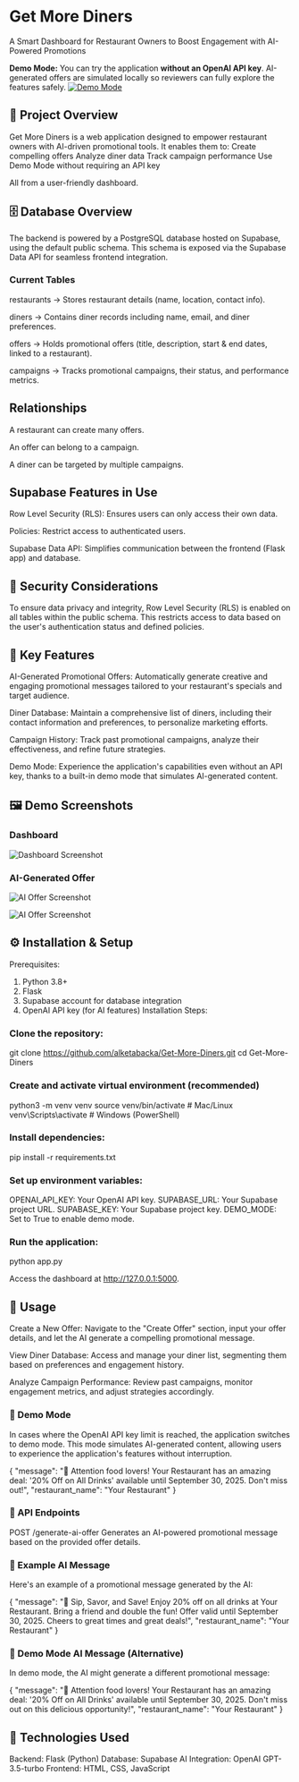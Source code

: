 # Get More Diners
A Smart Dashboard for Restaurant Owners to Boost Engagement with AI-Powered Promotions

**Demo Mode:** You can try the application **without an OpenAI API key**. AI-generated offers are simulated locally so reviewers can fully explore the features safely. [![Demo Mode](https://img.shields.io/badge/Demo-Enabled-brightgreen)](https://get-more-diners-4.onrender.com)


## 🚀 Project Overview
Get More Diners is a web application designed to empower restaurant owners with AI-driven promotional tools. It enables them to:
Create compelling offers
Analyze diner data
Track campaign performance
Use Demo Mode without requiring an API key

All from a user-friendly dashboard.

## 🗄️ Database Overview
The backend is powered by a PostgreSQL database hosted on Supabase, using the default public schema. This schema is exposed via the Supabase Data API for seamless frontend integration.

### Current Tables
restaurants → Stores restaurant details (name, location, contact info).

diners → Contains diner records including name, email, and diner preferences.

offers → Holds promotional offers (title, description, start & end dates, linked to a restaurant).

campaigns → Tracks promotional campaigns, their status, and performance metrics.

## Relationships

A restaurant can create many offers.

An offer can belong to a campaign.

A diner can be targeted by multiple campaigns.

## Supabase Features in Use

Row Level Security (RLS): Ensures users can only access their own data.

Policies: Restrict access to authenticated users.

Supabase Data API: Simplifies communication between the frontend (Flask app) and database.

## 🔐 Security Considerations
To ensure data privacy and integrity, Row Level Security (RLS) is enabled on all tables within the public schema. This restricts access to data based on the user's authentication status and defined policies.

## 🧠 Key Features
AI-Generated Promotional Offers: Automatically generate creative and engaging promotional messages tailored to your restaurant's specials and target audience.

Diner Database: Maintain a comprehensive list of diners, including their contact information and preferences, to personalize marketing efforts.

Campaign History: Track past promotional campaigns, analyze their effectiveness, and refine future strategies.

Demo Mode: Experience the application's capabilities even without an API key, thanks to a built-in demo mode that simulates AI-generated content.

## 🖼️ Demo Screenshots

### Dashboard  
![Dashboard Screenshot](assests/home.png)  

### AI-Generated Offer  
![AI Offer Screenshot](assests/dashboard1.png)  

![AI Offer Screenshot](assests/dashboard2.png) 


## ⚙️ Installation & Setup

Prerequisites:
1. Python 3.8+
2. Flask
3. Supabase account for database integration
4. OpenAI API key (for AI features)
Installation Steps:

### Clone the repository:
git clone https://github.com/alketabacka/Get-More-Diners.git
cd Get-More-Diners

### Create and activate virtual environment (recommended)
python3 -m venv venv
source venv/bin/activate    # Mac/Linux
venv\Scripts\activate       # Windows (PowerShell)

### Install dependencies:
pip install -r requirements.txt

### Set up environment variables:
OPENAI_API_KEY: Your OpenAI API key.
SUPABASE_URL: Your Supabase project URL.
SUPABASE_KEY: Your Supabase project key.
DEMO_MODE: Set to True to enable demo mode.

### Run the application:
python app.py

Access the dashboard at http://127.0.0.1:5000.

## 🧪 Usage
Create a New Offer: Navigate to the "Create Offer" section, input your offer details, and let the AI generate a compelling promotional message.

View Diner Database: Access and manage your diner list, segmenting them based on preferences and engagement history.

Analyze Campaign Performance: Review past campaigns, monitor engagement metrics, and adjust strategies accordingly.

### 🧪 Demo Mode
In cases where the OpenAI API key limit is reached, the application switches to demo mode. This mode simulates AI-generated content, allowing users to experience the application's features without interruption.

{
  "message": "🎉 Attention food lovers! Your Restaurant has an amazing deal: '20% Off on All Drinks' available until September 30, 2025. Don't miss out!",
  "restaurant_name": "Your Restaurant"
}

### 🧪 API Endpoints
POST /generate-ai-offer
Generates an AI-powered promotional message based on the provided offer details.

### 🧪 Example AI Message

Here's an example of a promotional message generated by the AI:

{
  "message": "🍹 Sip, Savor, and Save! Enjoy 20% off on all drinks at Your Restaurant. Bring a friend and double the fun! Offer valid until September 30, 2025. Cheers to great times and great deals!",
  "restaurant_name": "Your Restaurant"
}

### 🧪 Demo Mode AI Message (Alternative)

In demo mode, the AI might generate a different promotional message:

{
  "message": "🎉 Attention food lovers! Your Restaurant has an amazing deal: '20% Off on All Drinks' available until September 30, 2025. Don't miss out on this delicious opportunity!",
  "restaurant_name": "Your Restaurant"
}

## 🔧 Technologies Used

Backend: Flask (Python)
Database: Supabase
AI Integration: OpenAI GPT-3.5-turbo
Frontend: HTML, CSS, JavaScript


